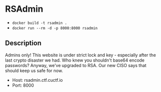 # RSAdmin

* `docker build -t rsadmin .`
* `docker run --rm -d -p 8000:8000 rsadmin`

## Description

Admins only! This website is under strict lock and key - especially after the last crypto disaster we had. Who knew you shouldn't base64 encode passwords? Anyway, we've upgraded to RSA. Our new CISO says that should keep us safe for now.

* Host: rsadmin.ctf.cuctf.io
* Port: 8000
